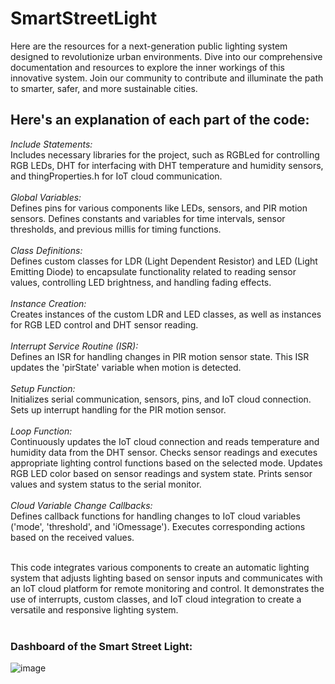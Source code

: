 # SmartStreetLight
Here are the resources for a next-generation public lighting system designed to revolutionize urban environments. Dive into our comprehensive documentation and resources to explore the inner workings of this innovative system. Join our community to contribute and illuminate the path to smarter, safer, and more sustainable cities. 

## Here's an explanation of each part of the code:
*Include Statements:*<br>
Includes necessary libraries for the project, such as RGBLed for controlling RGB LEDs, DHT for interfacing with DHT temperature and humidity sensors, and thingProperties.h for IoT cloud communication.<br><br>
*Global Variables:*<br>
Defines pins for various components like LEDs, sensors, and PIR motion sensors.
Defines constants and variables for time intervals, sensor thresholds, and previous millis for timing functions.<br><br>
*Class Definitions:*<br>
Defines custom classes for LDR (Light Dependent Resistor) and LED (Light Emitting Diode) to encapsulate functionality related to reading sensor values, controlling LED brightness, and handling fading effects.<br><br>
*Instance Creation:*<br>
Creates instances of the custom LDR and LED classes, as well as instances for RGB LED control and DHT sensor reading.<br><br>
*Interrupt Service Routine (ISR):*<br>
Defines an ISR for handling changes in PIR motion sensor state. This ISR updates the 'pirState' variable when motion is detected.<br><br>
*Setup Function:*<br>
Initializes serial communication, sensors, pins, and IoT cloud connection.
Sets up interrupt handling for the PIR motion sensor.<br><br>
*Loop Function:*<br>
Continuously updates the IoT cloud connection and reads temperature and humidity data from the DHT sensor.
Checks sensor readings and executes appropriate lighting control functions based on the selected mode.
Updates RGB LED color based on sensor readings and system state.
Prints sensor values and system status to the serial monitor.<br><br>
*Cloud Variable Change Callbacks:*<br>
Defines callback functions for handling changes to IoT cloud variables ('mode', 'threshold', and 'iOmessage').
Executes corresponding actions based on the received values.<br><br>

This code integrates various components to create an automatic lighting system that adjusts lighting based on sensor inputs and communicates with an IoT cloud platform for remote monitoring and control. It demonstrates the use of interrupts, custom classes, and IoT cloud integration to create a versatile and responsive lighting system.<br><br>

### Dashboard of the Smart Street Light:
![image](https://github.com/chinmaykrishnroy/SmartStreetLight/assets/65699140/6c497935-34bc-445d-a07f-a85a47305df8)
